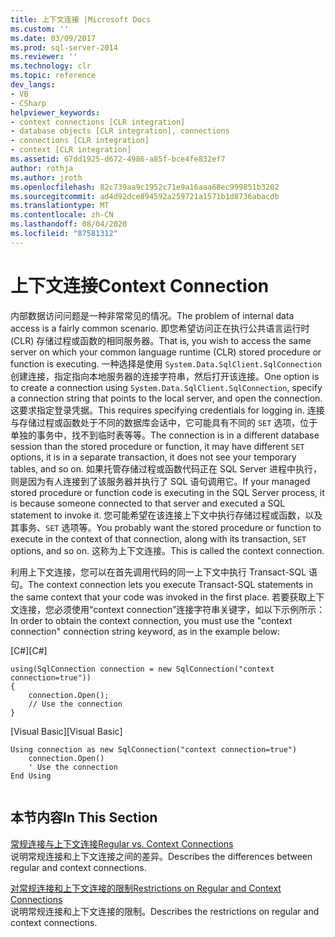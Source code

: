 ```yaml
---
title: 上下文连接 |Microsoft Docs
ms.custom: ''
ms.date: 03/09/2017
ms.prod: sql-server-2014
ms.reviewer: ''
ms.technology: clr
ms.topic: reference
dev_langs:
- VB
- CSharp
helpviewer_keywords:
- context connections [CLR integration]
- database objects [CLR integration], connections
- connections [CLR integration]
- context [CLR integration]
ms.assetid: 67dd1925-d672-4986-a85f-bce4fe832ef7
author: rothja
ms.author: jroth
ms.openlocfilehash: 82c739aa9c1952c71e9a16aaa68ec999851b3202
ms.sourcegitcommit: ad4d92dce894592a259721a1571b1d8736abacdb
ms.translationtype: MT
ms.contentlocale: zh-CN
ms.lasthandoff: 08/04/2020
ms.locfileid: "87581312"
---
```

# <a name="context-connection"></a><span data-ttu-id="6455f-102">上下文连接</span><span class="sxs-lookup"><span data-stu-id="6455f-102">Context Connection</span></span>
  <span data-ttu-id="6455f-103">内部数据访问问题是一种非常常见的情况。</span><span class="sxs-lookup"><span data-stu-id="6455f-103">The problem of internal data access is a fairly common scenario.</span></span> <span data-ttu-id="6455f-104">即您希望访问正在执行公共语言运行时 (CLR) 存储过程或函数的相同服务器。</span><span class="sxs-lookup"><span data-stu-id="6455f-104">That is, you wish to access the same server on which your common language runtime (CLR) stored procedure or function is executing.</span></span> <span data-ttu-id="6455f-105">一种选择是使用 `System.Data.SqlClient.SqlConnection` 创建连接，指定指向本地服务器的连接字符串，然后打开该连接。</span><span class="sxs-lookup"><span data-stu-id="6455f-105">One option is to create a connection using `System.Data.SqlClient.SqlConnection`, specify a connection string that points to the local server, and open the connection.</span></span> <span data-ttu-id="6455f-106">这要求指定登录凭据。</span><span class="sxs-lookup"><span data-stu-id="6455f-106">This requires specifying credentials for logging in.</span></span> <span data-ttu-id="6455f-107">连接与存储过程或函数处于不同的数据库会话中，它可能具有不同的 `SET` 选项，位于单独的事务中，找不到临时表等等。</span><span class="sxs-lookup"><span data-stu-id="6455f-107">The connection is in a different database session than the stored procedure or function, it may have different `SET` options, it is in a separate transaction, it does not see your temporary tables, and so on.</span></span> <span data-ttu-id="6455f-108">如果托管存储过程或函数代码正在 SQL Server 进程中执行，则是因为有人连接到了该服务器并执行了 SQL 语句调用它。</span><span class="sxs-lookup"><span data-stu-id="6455f-108">If your managed stored procedure or function code is executing in the SQL Server process, it is because someone connected to that server and executed a SQL statement to invoke it.</span></span> <span data-ttu-id="6455f-109">您可能希望在该连接上下文中执行存储过程或函数，以及其事务、`SET` 选项等。</span><span class="sxs-lookup"><span data-stu-id="6455f-109">You probably want the stored procedure or function to execute in the context of that connection, along with its transaction, `SET` options, and so on.</span></span> <span data-ttu-id="6455f-110">这称为上下文连接。</span><span class="sxs-lookup"><span data-stu-id="6455f-110">This is called the context connection.</span></span>  
  
 <span data-ttu-id="6455f-111">利用上下文连接，您可以在首先调用代码的同一上下文中执行 Transact-SQL 语句。</span><span class="sxs-lookup"><span data-stu-id="6455f-111">The context connection lets you execute Transact-SQL statements in the same context that your code was invoked in the first place.</span></span> <span data-ttu-id="6455f-112">若要获取上下文连接，您必须使用“context connection”连接字符串关键字，如以下示例所示：</span><span class="sxs-lookup"><span data-stu-id="6455f-112">In order to obtain the context connection, you must use the "context connection" connection string keyword, as in the example below:</span></span>  
  
 <span data-ttu-id="6455f-113">[C#]</span><span class="sxs-lookup"><span data-stu-id="6455f-113">[C#]</span></span>  
  
```  
using(SqlConnection connection = new SqlConnection("context connection=true"))   
{  
    connection.Open();  
    // Use the connection  
}  
```  
  
 <span data-ttu-id="6455f-114">[Visual Basic]</span><span class="sxs-lookup"><span data-stu-id="6455f-114">[Visual Basic]</span></span>  
  
```  
Using connection as new SqlConnection("context connection=true")  
    connection.Open()  
    ' Use the connection  
End Using  
  
```  
  
## <a name="in-this-section"></a><span data-ttu-id="6455f-115">本节内容</span><span class="sxs-lookup"><span data-stu-id="6455f-115">In This Section</span></span>  
 [<span data-ttu-id="6455f-116">常规连接与上下文连接</span><span class="sxs-lookup"><span data-stu-id="6455f-116">Regular vs. Context Connections</span></span>](context-connections-vs-regular-connections.md)  
 <span data-ttu-id="6455f-117">说明常规连接和上下文连接之间的差异。</span><span class="sxs-lookup"><span data-stu-id="6455f-117">Describes the differences between regular and context connections.</span></span>  
  
 [<span data-ttu-id="6455f-118">对常规连接和上下文连接的限制</span><span class="sxs-lookup"><span data-stu-id="6455f-118">Restrictions on Regular and Context Connections</span></span>](context-connections-and-regular-connections-restrictions.md)  
 <span data-ttu-id="6455f-119">说明常规连接和上下文连接的限制。</span><span class="sxs-lookup"><span data-stu-id="6455f-119">Describes the restrictions on regular and context connections.</span></span>  
  
  
